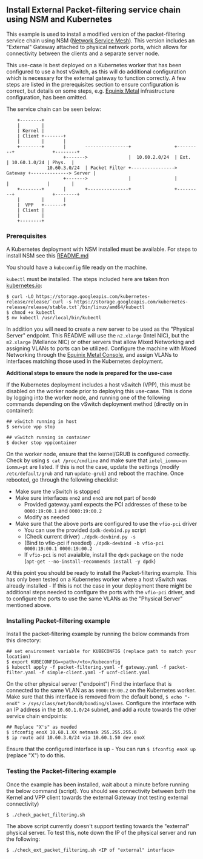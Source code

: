 ## Install External Packet-filtering service chain using NSM and Kubernetes

This example is used to install a modified version of the packet-filtering service chain using NSM ([Network Service Mesh](https://networkservicemesh.io/)). This version includes an "External" Gateway attached to physical network ports, which allows for connectivity between the clients and a separate server node.

This use-case is best deployed on a Kubernetes worker that has been configured to use a host vSwitch, as this will do additional configuration which is necessary for the external gateway to function correctly. A few steps are listed in the prerequisites section to ensure configuration is correct, but details on some steps, e.g. [Equinix Metal](https://metal.equinix.com/) infrastructure configuration, has been omitted.

The service chain can be seen below:
```
    +--------+
    |        |
    | Kernel |
    | Client +-------+
    |        |       |
    +--------+       |       ----------------+                +---------+              +--------+
                     +------->               |  10.60.2.0/24  | Ext.    | 10.60.1.0/24 | Phys.  |
               10.60.3.0/24  | Packet Filter +----------------> Gateway +--------------> Server |
                     +------->               |                |         |              |        |
    +--------+       |       +---------------+                +---------+              +--------+
    |        |       |
    |  VPP   +-------+
    | Client |
    |        |
    +--------+
```

### Prerequisites
A Kubernetes deployment with NSM installed must be available. For steps to install NSM see this [README.md](https://github.com/cncf/cnf-testbed/blob/wip-new-examples-structure/examples/workload-infra/nsm-k8s/README.md)

You should have a `kubeconfig` file ready on the machine.

`kubectl` must be installed. The steps included here are taken fron [kubernetes.io](https://kubernetes.io/docs/tasks/tools/install-kubectl/#install-kubectl-on-linux):
```
$ curl -LO https://storage.googleapis.com/kubernetes-release/release/`curl -s https://storage.googleapis.com/kubernetes-release/release/stable.txt`/bin/linux/amd64/kubectl
$ chmod +x kubectl
$ mv kubectl /usr/local/bin/kubectl
```

In addition you will need to create a new server to be used as the "Physical Server" endpoint. This README will use the `n2.xlarge` (Intel NIC), but the `m2.xlarge` (Mellanox NIC) or other servers that allow Mixed Networking and assigning VLANs to ports can be utilized. Configure the machine with Mixed Networking through the [Equinix Metal Console](http://console.equinix.com/), and assign VLANs to interfaces matching those used in the Kubernetes deployment.

**Additional steps to ensure the node is prepared for the use-case**

If the Kubernetes deployment includes a host vSwitch (VPP), this must be disabled on the worker node prior to deploying this use-case. This is done by logging into the worker node, and running one of the following commands depending on the vSwitch deployment method (directly on in container):
```
## vSwitch running in host
$ service vpp stop

## vSwitch running in container
$ docker stop vppcontainer
```

On the worker node, ensure that the kernel/GRUB is configured correctly. Check by using `$ cat /proc/cmdline` and make sure that `intel_iommu=on iommu=pt` are listed. If this is not the case, update the settings (modify `/etc/default/grub` and run `update-grub`) and reboot the machine. Once rebooted, go through the following checklist:
* Make sure the vSwitch is stopped
* Make sure interfaces `eno2` and `eno3` are not part of `bond0`
  - Provided gateway.yaml expects the PCI addresses of these to be `0000:19:00.1` and `0000:19:00.2`
  - Modify as needed
* Make sure that the above ports are configured to use the `vfio-pci` driver
  - You can use the provided `dpdk-devbind.py` script
  - (Check current driver) `./dpdk-devbind.py -s`
  - (Bind to vfio-pci if needed) `./dpdk-devbind -b vfio-pci 0000:19:00.1 0000:19:00.2`
  - If `vfio-pci` is not avaialble, install the `dpdk` package on the node (`apt-get --no-install-recommends install -y dpdk`)

At this point you should be ready to install the Packet-filtering example. This has only been tested on a Kubernetes worker where a host vSwitch was already installed - If this is not the case in your deployment there might be additional steps needed to configure the ports with the `vfio-pci` driver, and to configure the ports to use the same VLANs as the "Physical Server" mentioned above.

### Installing Packet-filtering example
Install the packet-filtering example by running the below commands from this directory:
```
## set environment variable for KUBECONFIG (replace path to match your location)
$ export KUBECONFIG=<path>/<to>/kubeconfig
$ kubectl apply -f packet-filtering.yaml -f gateway.yaml -f packet-filter.yaml -f simple-client.yaml -f ucnf-client.yaml
```

On the other physical server ("endpoint") Find the interface that is connected to the same VLAN as as `0000:19:00.2` on the Kubernetes worker. Make sure that this interface is removed from the default bond, `$ echo "-enoX" > /sys/class/net/bond0/bonding/slaves`.
Configure the interface with an IP address in the `10.60.1.0/24` subnet, and add a route towards the other service chain endpoints:
```
## Replace "X's" as needed
$ ifconfig enoX 10.60.1.XX netmask 255.255.255.0
$ ip route add 10.60.3.0/24 via 10.60.1.50 dev enoX
```

Ensure that the configured interface is up - You can run `$ ifconfig enoX up` (replace "X") to do this.

### Testing the Packet-filtering example
Once the example has been installed, wait about a minute before running the below command (script). You should see connectivity between both the Kernel and VPP client towards the external Gateway (not testing external connectivity)
```
$ ./check_packet_filtering.sh
```

The above script currently doesn't support testing towards the "external" physical server. To test this, note down the IP of the physical server and run the following:
```
$ ./check_ext_packet_filtering.sh <IP of "external" interface>
```

